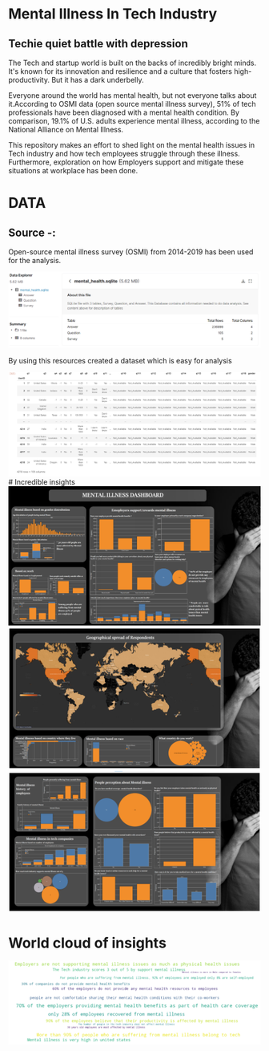 # Mental Illness In Tech Industry

## Techie quiet battle with depression

The Tech and startup world is built on the backs of incredibly bright minds. It's known for its innovation and resilience and a culture that fosters high-productivity. But it has a dark underbelly.

Everyone around the world has mental health, but not everyone talks about it.According to OSMI data (open source mental illness survey), 51% of tech professionals have been diagnosed with a mental health condition. By comparison, 19.1% of U.S. adults experience mental illness, according to the National Alliance on Mental Illness.

This repository makes an effort to shed light on the mental health issues in Tech industry and how tech employees struggle through these illness. Furthermore, exploration on how Employers support and mitigate these situations at workplace has been done.

# DATA

## Source -:

Open-source mental illness survey (OSMI) from 2014-2019 has been used for the analysis.

<img src="images/sqlite.png">
    
By using this resources created a dataset which is easy for analysis

<img src="images/data.png">
# Incredible insights
 

<img src="images/dashboard page1.png"> 

<img src="images/dashboard page2.png">

<img src="images/dashboard page3.png">


# World cloud of insights

<img src="images/worldcloud.png">